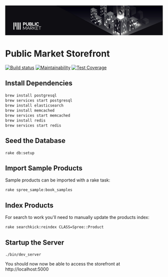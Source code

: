 ![Public Market Banner](.github/public_market_foundation_banner.jpg)

# Public Market Storefront

[![Build status](https://gitlab.com/publicmarket/public-market-storefront/badges/master/pipeline.svg)](https://gitlab.com/publicmarket/public-market-storefront/commits/master)
[![Maintainability](https://api.codeclimate.com/v1/badges/6574ed206ea9e53a01f1/maintainability)](https://codeclimate.com/github/public-market-foundation/public-market-storefront/maintainability)
[![Test Coverage](https://api.codeclimate.com/v1/badges/6574ed206ea9e53a01f1/test_coverage)](https://codeclimate.com/github/public-market-foundation/public-market-storefront/test_coverage)

## Install Dependencies

```shell
brew install postgresql
brew services start postgresql
brew install elasticsearch
brew install memcached
brew services start memcached
brew install redis
brew services start redis
```

## Seed the Database

```shell
rake db:setup
```

## Import Sample Products

Sample products can be imported with a rake task:

```shell
rake spree_sample:book_samples
```

## Index Products

For search to work you'll need to manually update the products index:

```shell
rake searchkick:reindex CLASS=Spree::Product
```

## Startup the Server

```shell
./bin/dev_server
```

You should now now be able to access the storefront at http://localhost:5000
